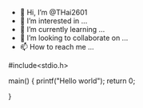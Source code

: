 - 👋 Hi, I’m @THai2601
- 👀 I’m interested in ...
- 🌱 I’m currently learning ...
- 💞️ I’m looking to collaborate on ...
- 📫 How to reach me ...

<!---
THai2601/THai2601 is a ✨ special ✨ repository because its `README.md` (this file) appears on your GitHub profile.
You can click the Preview link to take a look at your changes.
--->


#include<stdio.h>

main()
{
    printf("Hello world");
    return 0;

} 
